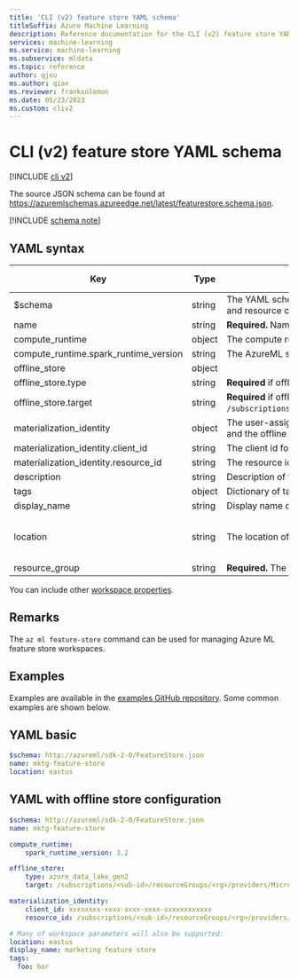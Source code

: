 ```yaml
---
title: 'CLI (v2) feature store YAML schema'
titleSuffix: Azure Machine Learning
description: Reference documentation for the CLI (v2) feature store YAML schema.
services: machine-learning
ms.service: machine-learning
ms.subservice: mldata
ms.topic: reference
author: qjxu
ms.author: qiax
ms.reviewer: franksolomon
ms.date: 05/23/2023
ms.custom: cliv2
---
```


# CLI (v2) feature store YAML schema

[!INCLUDE [cli v2](../../includes/machine-learning-cli-v2.md)]

The source JSON schema can be found at https://azuremlschemas.azureedge.net/latest/featurestore.schema.json.

[!INCLUDE [schema note](../../includes/machine-learning-preview-old-json-schema-note.md)]

## YAML syntax


| Key | Type | Description | Allowed values | Default value |
|--|--|--|--|--|
| $schema | string | The YAML schema. If you use the Azure Machine Learning VS Code extension to author the YAML file, including $schema at the top of your file enables you to invoke schema and resource completions. |  |  |
| name | string | **Required.** Name of the feature store. |  |  |
| compute_runtime | object | The compute runtime configuration used for materialization job. |  |  |
| compute_runtime.spark_runtime_version | string | The AzureML spark runtime version. | 3.2 | 3.2 |
| offline_store | object |  |  |  |
| offline_store.type | string | **Required** if offline_store is provided. The type of offline store. Only data lake gen2 type of storage is supported. | azure_data_lake_gen2 |  |
| offline_store.target | string | **Required** if offline_store is provided. The datalake gen2 storage URI in the format of `/subscriptions/<subscription_id>/resourceGroups/<resource_group>/providers/Microsoft.Storage/storageAccounts/<account>/blobServices/default/containers/<container>`. |  |  |
| materialization_identity | object | The user-assigned managed identity that used for the materialization job. This identity needs to be granted neccessary roles to access Feature Store service, the data source and the offline storage. |  |  |
| materialization_identity.client_id | string | The client id for your user-assigned managed identity. |  |  |
| materialization_identity.resource_id | string | The resource id for your user-assigned managed identity. |  |  |
| description | string | Description of the feature store. |  |  |
| tags | object | Dictionary of tags for the feature store. |  |  |
| display_name | string | Display name of the feature store in the studio UI. Can be non-unique within the resource group. |  |  |
| location | string | The location of the feature store. |  | The resource group location. |
| resource_group | string | **Required.** The resource group containing the feature store. If the resource group does not exist, a new one will be created. |  |  |

You can include other [workspace properties](https://learn.microsoft.com/en-us/azure/machine-learning/reference-yaml-workspace?view=azureml-api-2).

## Remarks

The `az ml feature-store` command can be used for managing Azure ML feature store workspaces.
## Examples

Examples are available in the [examples GitHub repository](https://github.com/Azure/azureml-examples/tree/main/cli). Some common examples are shown below.

## YAML basic

```yaml
$schema: http://azureml/sdk-2-0/FeatureStore.json
name: mktg-feature-store
location: eastus
```

## YAML with offline store configuration

```yaml
$schema: http://azureml/sdk-2-0/FeatureStore.json
name: mktg-feature-store

compute_runtime:
    spark_runtime_version: 3.2

offline_store:
    type: azure_data_lake_gen2
    target: /subscriptions/<sub-id>/resourceGroups/<rg>/providers/Microsoft.Storage/storageAccounts/<account_name>/blobServices/default/containers/<container_name>

materialization_identity:
    client_id: xxxxxxxx-xxxx-xxxx-xxxx-xxxxxxxxxxxx
    resource_id: /subscriptions/<sub-id>/resourceGroups/<rg>/providers/Microsoft.ManagedIdentity/userAssignedIdentities/<uai-name>

# Many of workspace parameters will also be supported:
location: eastus
display_name: marketing feature store
tags:
  foo: bar
```